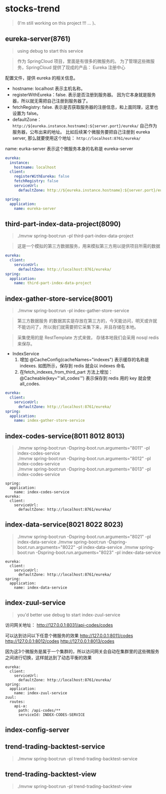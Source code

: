 # stocks-trend
> (I'm still working on this project !!! ... )、

## eureka-server(8761)
> using debug to start this service  

>作为 SpringCloud 项目，里面是有很多的微服务的。 为了管理这些微服务，SpringCloud 提供了现成的产品： Eureka 注册中心

配置文件，提供 eureka 的相关信息。
- hostname: localhost 表示主机名称。
- registerWithEureka：false. 表示是否注册到服务器。 因为它本身就是服务器，所以就无需把自己注册到服务器了。
- fetchRegistry: false. 表示是否获取服务器的注册信息，和上面同理，这里也设置为 false。
- defaultZone： `http://${eureka.instance.hostname}:${server.port}/eureka/` 自己作为服务器，公布出来的地址。 比如后续某个微服务要把自己注册到 eureka server, 那么就要使用这个地址： `http://localhost:8761/eureka/`

name: eurka-server 表示这个微服务本身的名称是 eureka-server

```yml
eureka:
  instance:
    hostname: localhost
  client:
    registerWithEureka: false
    fetchRegistry: false
    serviceUrl:
      defaultZone: http://${eureka.instance.hostname}:${server.port}/eureka/

spring:
  application:
    name: eureka-server
```
## third-part-index-data-project(8090)
> ./mvnw spring-boot:run -pl third-part-index-data-project 

> 这是一个模拟的第三方数据服务，用来模拟第三方用以提供项目所需的数据
```yml
eureka:
  client:
    serviceUrl:
      defaultZone: http://localhost:8761/eureka/
spring:
  application:
    name: third-part-index-data-project
```

## index-gather-store-service(8001)
> ./mvnw spring-boot:run -pl index-gather-store-service 

>第三方数据服务 的数据其实是存放在第三方的，今天能访问，明天或许就不能访问了，所以我们就需要把它采集下来，并且存储在本地。

>采集使用的是 RestTemplate 方式来做， 存储本地我们会采用 nosql redis 来保存。
- IndexService
    1. 增加 @CacheConfig(cacheNames="indexes") 表示缓存的名称是 indexes. 如图所示，保存到 redis 就会以 indexes 命名
    2. 在fetch_indexes_from_third_part 方法上增加： @Cacheable(key="'all_codes'") 表示保存到 redis 用的 key 就会使 all_codes.

```yml
eureka:
  client:
    serviceUrl:
      defaultZone: http://localhost:8761/eureka/
spring:
  application:
    name: index-gather-store-service
```

## index-codes-service(8011 8012 8013)
> ./mvnw spring-boot:run -Dspring-boot.run.arguments="8011" -pl index-codes-service  
> ./mvnw spring-boot:run -Dspring-boot.run.arguments="8012" -pl index-codes-service  
> ./mvnw spring-boot:run -Dspring-boot.run.arguments="8013" -pl index-codes-service  
```
spring:
  application:
    name: index-codes-service
eureka:
  client:
    serviceUrl:
      defaultZone: http://localhost:8761/eureka/
```


## index-data-service(8021 8022 8023)
> ./mvnw spring-boot:run -Dspring-boot.run.arguments="8021" -pl index-data-service 
> ./mvnw spring-boot:run -Dspring-boot.run.arguments="8022" -pl index-data-service 
> ./mvnw spring-boot:run -Dspring-boot.run.arguments="8023" -pl index-data-service 
```
eureka:
  client:
    serviceUrl:
      defaultZone: http://localhost:8761/eureka/
spring:
  application:
    name: index-data-service
```




## index-zuul-service
> you'd better use debug to start index-zuul-service

访问网关地址：
http://127.0.0.1:8031/api-codes/codes

可以达到访问以下任意个微服务的效果
http://127.0.0.1:8011/codes
http://127.0.0.1:8012/codes
http://127.0.0.1:8013/codes

因为这3个微服务是属于一个集群的，所以访问网关会自动在集群里的这些微服务之间进行切换，这样就达到了动态平衡的效果

```
eureka:
  client:
    serviceUrl:
      defaultZone: http://localhost:8761/eureka/
spring:
  application:
    name: index-zuul-service
zuul:
  routes:
    api-a:
      path: /api-codes/**
      serviceId: INDEX-CODES-SERVICE
```

## index-config-server


## trend-trading-backtest-service
> ./mvnw spring-boot:run -pl trend-trading-backtest-service 

## trend-trading-backtest-view
> ./mvnw spring-boot:run -pl trend-trading-backtest-view 
